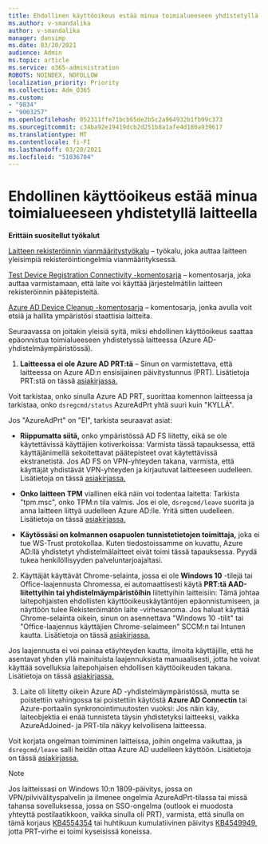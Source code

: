 ```yaml
---
title: Ehdollinen käyttöoikeus estää minua toimialueeseen yhdistetyllä laitteella
ms.author: v-smandalika
author: v-smandalika
manager: dansimp
ms.date: 03/20/2021
audience: Admin
ms.topic: article
ms.service: o365-administration
ROBOTS: NOINDEX, NOFOLLOW
localization_priority: Priority
ms.collection: Adm_O365
ms.custom:
- "9834"
- "9003257"
ms.openlocfilehash: 052311ffe71bcb65de2b5c2a964932b1fb99c373
ms.sourcegitcommit: c34ba92e19419dcb2d251b8a1afe4d180a939617
ms.translationtype: MT
ms.contentlocale: fi-FI
ms.lasthandoff: 03/20/2021
ms.locfileid: "51036704"
---
```

# <a name="im-getting-blocked-by-conditional-access-with-domain-joined-device"></a>Ehdollinen käyttöoikeus estää minua toimialueeseen yhdistetyllä laitteella

**Erittäin suositellut työkalut**

[Laitteen rekisteröinnin vianmääritystyökalu](https://docs.microsoft.com/samples/azure-samples/dsregtool/dsregtool/) – työkalu, joka auttaa laitteen yleisimpiä rekisteröintiongelmia vianmäärityksessä.

[Test Device Registration Connectivity -komentosarja](https://docs.microsoft.com/samples/azure-samples/testdeviceregconnectivity/testdeviceregconnectivity/) – komentosarja, joka auttaa varmistamaan, että laite voi käyttää järjestelmätilin laitteen rekisteröinnin päätepisteitä.

[Azure AD Device Cleanup -komentosarja](https://github.com/mzmaili/AzureADDeviceCleanup) – komentosarja, jonka avulla voit etsiä ja hallita ympäristösi staattisia laitteita.

Seuraavassa on joitakin yleisiä syitä, miksi ehdollinen käyttöoikeus saattaa epäonnistua toimialueeseen yhdistetyssä laitteessa (Azure AD-yhdistelmäympäristössä).

1. **Laitteessa ei ole Azure AD PRT:tä** – Sinun on varmistettava, että laitteessa on Azure AD:n ensisijainen päivitystunnus (PRT). Lisätietoja PRT:stä on tässä [asiakirjassa.](https://docs.microsoft.com/azure/active-directory/devices/concept-primary-refresh-token)

Voit tarkistaa, onko sinulla Azure AD PRT, suorittaa komennon laitteessa ja tarkistaa, onko `dsregcmd/status` AzureAdPrt yhtä suuri kuin "KYLLÄ".

Jos "AzureAdPrt" on "EI", tarkista seuraavat asiat:

- **Riippumatta siitä,** onko ympäristössä AD FS liitetty, eikä se ole käytettävissä käyttäjien kotiverkoissa: Varmista tässä tapauksessa, että käyttäjänimellä sekoitettavat päätepisteet ovat käytettävissä ekstranetistä. Jos AD FS on VPN-yhteyden takana, varmista, että käyttäjät yhdistävät VPN-yhteyden ja kirjautuvat laitteeseen uudelleen. Lisätietoja on tässä [asiakirjassa.](https://docs.microsoft.com/azure/active-directory/devices/hybrid-azuread-join-federated-domains)

- **Onko laitteen TPM** viallinen eikä näin voi todentaa laitetta: Tarkista "tpm.msc", onko TPM:n tila valmis. Jos ei ole, `dsregcmd/leave` suorita ja anna laitteen liittyä uudelleen Azure AD:lle. Yritä sitten uudelleen. Lisätietoja on tässä [asiakirjassa.](https://docs.microsoft.com/azure/active-directory/devices/troubleshoot-device-dsregcmd#sso-state)

- **Käytössäsi on kolmannen osapuolen tunnistetietojen toimittaja,** joka ei tue WS-Trust protokollaa. Kuten tiedostoissamme on kuvattu, Azure AD:llä yhdistetyt yhdistelmälaitteet eivät toimi tässä tapauksessa. Pyydä tukea henkilöllisyyden palveluntarjoajaltasi.

2. Käyttäjät käyttävät Chrome-selainta, jossa ei ole **Windows 10** -tilejä tai Office-laajennusta Chromessa, ei automaattisesti käytä **PRT:tä AAD-liitettyihin tai yhdistelmäympäristöihin** liitettyihin laitteisiin: Tämä johtaa laitepohjaisten ehdollisten käyttöoikeuskäytäntöjen epäonnistumiseen, ja näyttöön tulee Rekisteröimätön laite -virhesanoma. Jos haluat käyttää Chrome-selainta oikein, sinun on asennettava "Windows 10 -tilit" tai "Office-laajennus käyttäjien Chrome-selaimeen" SCCM:n tai Intunen kautta. Lisätietoja on tässä [asiakirjassa.](https://docs.microsoft.com/azure/active-directory/conditional-access/concept-conditional-access-conditions#chrome-support)

Jos laajennusta ei voi painaa etäyhteyden kautta, ilmoita käyttäjille, että he asentavat yhden yllä mainituista laajennuksista manuaalisesti, jotta he voivat käyttää sovelluksia laitepohjaisen ehdollisen käyttöoikeuden takana. Lisätietoja on tässä [asiakirjassa.](https://docs.microsoft.com/azure/active-directory/conditional-access/require-managed-devices#prerequisites)

3. Laite oli liitetty oikein Azure AD -yhdistelmäympäristössä, mutta se poistettiin vahingossa tai poistettiin käytöstä **Azure AD Connectin** tai Azure-portaalin synkronointimuutosten vuoksi: Jos näin käy, laiteobjektia ei enää tunnisteta täysin yhdistetyksi laitteeksi, vaikka AzureAdJoined- ja PRT-tila näkyy kelvollisena laitteessa.

Voit korjata ongelman toimiminen laitteissa, joihin ongelma vaikuttaa, ja `dsregcmd/leave` salli heidän ottaa Azure AD uudelleen käyttöön. Lisätietoja on tässä [asiakirjassa.](https://docs.microsoft.com/azure/active-directory/devices/faq#q-why-do-my-users-see-an-error-message-saying-your-organization-has-deleted-the-device-or-your-organization-has-disabled-the-device-on-their-windows-10-devices)

> [!NOTE]
> Jos laitteissasi on Windows 10:n 1809-päivitys, jossa on VPN/pilvivälityspalvelin ja ilmenee ongelmia AzureAdPrt-tilassa tai missä tahansa sovelluksessa, jossa on SSO-ongelma (outlook ei muodosta yhteyttä postilaatikkoon, vaikka sinulla oli PRT), varmista, että sinulla on tämä korjaus [KB4554354](https://support.microsoft.com/topic/march-30-2020-kb4554354-os-build-17763-1132-deaba49b-4b29-55b9-caee-3e2d87dd75a2) tai huhtikuun kumulatiivinen päivitys [KB4549949,](https://support.microsoft.com/topic/april-14-2020-kb4549949-os-build-17763-1158-76d9a3af-b20b-8996-bd4d-7b50c505fda6) jotta PRT-virhe ei toimi kyseisissä koneissa.

















